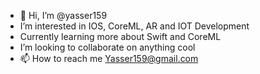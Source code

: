 - 👋 Hi, I’m @yasser159
- I’m interested in IOS, CoreML, AR and IOT Development 
- Currently learning more about Swift and CoreML
- I’m looking to collaborate on anything cool
- 📫 How to reach me Yasser159@gmail.com

<!---
yasser159/yasser159 is a ✨ special ✨ repository because its `README.md` (this file) appears on your GitHub profile.
You can click the Preview link to take a look at your changes.
--->
